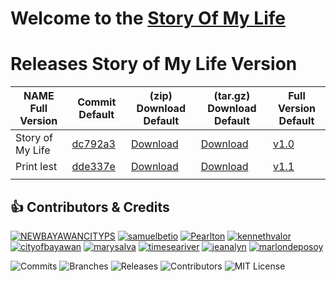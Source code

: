 Welcome to the
[Story Of My Life][1]
=====================


Releases Story of My Life Version
=================================

|NAME Full Version              |Commit Default    |(zip) Download Default |(tar.gz) Download Default |Full Version Default         |
|-------------------------------|------------------|-----------------------|--------------------------|-----------------------------|
|     Story of My Life          |[dc792a3][2]      |[Download][3]          |[Download][4]             |[v1.0][5]                    |
|     Print lest                |[dde337e][6]      |[Download][7]          |[Download][8]             |[v1.1][9]                    |
|                               |                  |                       |                          |                             |       




## :thumbsup: Contributors & Credits
[![NEWBAYAWANCITYPS][NEWBAYAWANCITYPS]][NEWBAYAWANCITYPS-url]
[![samuelbetio][samuelbetio]][samuelbetio-url]
[![Pearlton][Pearlton]][Pearlton-url]
[![kennethvalor][kennethvalor]][kennethvalor-url]
[![cityofbayawan][cityofbayawan]][cityofbayawan-url]
[![marysalva][marysalva]][marysalva-url]
[![timeseariver][timeseariver]][timeseariver-url]
[![jeanalyn][jeanalyn]][jeanalyn-url]
[![marlondeposoy][marlondeposoy]][marlondeposoy-url]






![Commits](https://github.com/samuelbetio/storyofmylife/commits/master)
![Branches](https://github.com/samuelbetio/storyofmylife/branches)
![Releases](https://github.com/samuelbetio/storyofmylife/releases)
![Contributors](https://github.com/samuelbetio/storyofmylife/graphs/contributors)
![MIT License](https://github.com/samuelbetio/storyofmylife/blob/master/LICENSE)

[1]: https://samuelbetio.github.io/storyofmylife
[2]: https://github.com/samuelbetio/storyofmylife/commit/dc792a34140d6649c626cdef6c5e128434eee2eb
[3]: https://github.com/samuelbetio/storyofmylife/archive/v1.0.zip
[4]: https://github.com/samuelbetio/storyofmylife/archive/v1.0.tar.gz
[5]: https://github.com/samuelbetio/storyofmylife/releases/tag/v1.0
[6]: https://github.com/samuelbetio/storyofmylife/commit/dde337e0389ba96eb5cd520cc21b69bdd70fecb0
[7]: https://github.com/samuelbetio/storyofmylife/archive/v1.1.zip
[8]: https://github.com/samuelbetio/storyofmylife/archive/v1.1.tar.gz
[9]: https://github.com/samuelbetio/storyofmylife/releases/tag/v1.1

[som-image]: https://github.com/samuelbetio/storyofmylife/blob/master/assets/img/logo.png
[som-url]: https://github.com/samuelbetio/storyofmylife/releases
[samuelbetio]: https://github.com/samuelbetio.png?size=40
[samuelbetio-url]: https://github.com/samuelbetio
[NEWBAYAWANCITYPS]: https://github.com/NEWBAYAWANCITYPS.png?size=40
[NEWBAYAWANCITYPS-url]: https://github.com/NEWBAYAWANCITYPS
[Pearlton]: https://github.com/Pearlton.png?size=40
[Pearlton-url]: https://github.com/Pearlton
[kennethvalor]: https://github.com/kennethvalor.png?size=40
[kennethvalor-url]: https://github.com/kennethvalor
[cityofbayawan]: https://github.com/cityofbayawan.png?size=40
[cityofbayawan-url]: https://github.com/cityofbayawan
[marysalva]: https://github.com/marysalva.png?size=40
[marysalva-url]: https://github.com/marysalva
[timeseariver]: https://github.com/timeseariver.png?size=40
[timeseariver-url]: https://github.com/timeseariver
[jeanalyn]: https://github.com/jeanalyn.png?size=40
[jeanalyn-url]: https://github.com/jeanalyn
[marlondeposoy]: https://github.com/marlondeposoy.png?size=40
[marlondeposoy-url]: https://github.com/marlondeposoy
